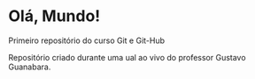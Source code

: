 # Olá, Mundo!
 Primeiro repositório do curso Git e Git-Hub

Repositório criado durante uma ual ao vivo do professor Gustavo Guanabara.
